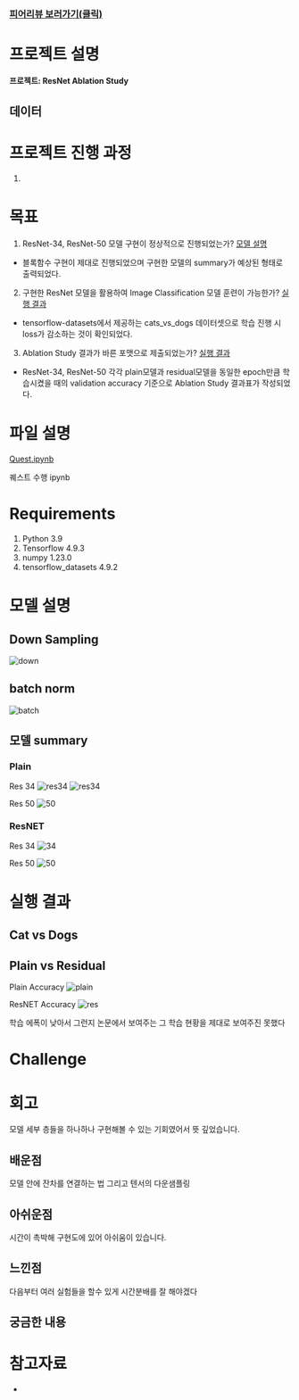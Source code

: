 ### [피어리뷰 보러가기(클릭)](PRT.md)

# 프로젝트 설명
**프로젝트: ResNet Ablation Study**


## 데이터

# 프로젝트 진행 과정
1. 

# 목표
1.  ResNet-34, ResNet-50 모델 구현이 정상적으로 진행되었는가? [모델 설명](#모델-설명)
- 블록함수 구현이 제대로 진행되었으며 구현한 모델의 summary가 예상된 형태로 출력되었다.

2. 구현한 ResNet 모델을 활용하여 Image Classification 모델 훈련이 가능한가? [실행 결과](#cat-vs-dogs)
- tensorflow-datasets에서 제공하는 cats_vs_dogs 데이터셋으로 학습 진행 시 loss가 감소하는 것이 확인되었다.

3. Ablation Study 결과가 바른 포맷으로 제출되었는가? [실행 결과](#plain-vs-residual)

- ResNet-34, ResNet-50 각각 plain모델과 residual모델을 동일한 epoch만큼 학습시켰을 때의 validation accuracy 기준으로 Ablation Study 결과표가 작성되었다.

# 파일 설명

[Quest.ipynb](Quest.ipynb)
 
퀘스트 수행 ipynb

# Requirements

1. Python 3.9
2. Tensorflow 4.9.3
3. numpy 1.23.0
4. tensorflow_datasets 4.9.2

# 모델 설명
## Down Sampling
![down](img/down.png)

## batch norm
![batch](img/batch_norm.png)

## 모델 summary

### Plain
Res 34
![res34](img/plain341.png)
![res34](img/plain342.png)

Res 50
![50](img/plain50.png)

### ResNET
Res 34
![34](img/res34.png)

Res 50
![50](img/res50.png)

# 실행 결과

## Cat vs Dogs

## Plain vs Residual
Plain Accuracy
![plain](img/plain.png)

ResNET Accuracy
![res](img/resgraph.png)

학습 에폭이 낮아서 그런지 논문에서 보여주는 그 학습 현황을 제대로 보여주진 못했다

# Challenge

# 회고
모델 세부 층들을 하나하나 구현해볼 수 있는 기회였어서 뜻 깊었습니다.

## 배운점
모델 안에 잔차를 연결하는 법
그리고 텐서의 다운샘플링

## 아쉬운점
시간이 촉박해 구현도에 있어 아쉬움이 있습니다.


## 느낀점
다음부터 여러 실험들을 할수 있게 시간분배를 잘 해야겠다

## 궁금한 내용



# 참고자료

* 